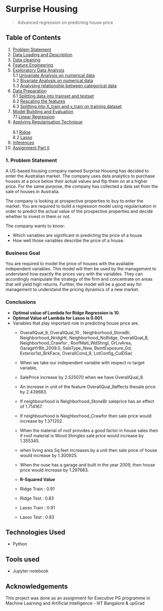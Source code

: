 # Surprise Housing
> Advanced regression on predicting house price


## Table of Contents
1. [Problem Statement](#section1)<br>    
2. [Data Loading and Description](#section2)<br>
3. [Data cleaning](#section3)<br>
4. [Feature Engineering](#section4)<br>
5. [Exploratory Data Analysis](#section5)<br>
    5.1 [Univariate Analysis on numerical data](#section501)<br>
    5.2 [Bivariate Analysis on numerical data](#section502)<br>
    5.3 [Analysing relationship between categorical data](#section503)<br>
6. [Data Preparation](#section6)<br>
   6.1 [Splitting data into trainset and testset](#section601)<br>
   6.2 [Rescaling the features](#section602)<br>
   6.3 [Splitting into X_train and y_train on training dataset](#section603)<br>
7. [Model Building and Evaluation](#section7)<br>
   7.1 [Linear Regression](#section701)<br>
8. [Applying Regularisation Technique](#section8)<br>   
   8.1 [Ridge](#section702)<br>
   8.2 [Lasso](#section703)<br>
9.  [Inferences](#section9)<br>
10. [Assignment Part II](section10)<br>

### 1. Problem Statement

A US-based housing company named Surprise Housing has decided to enter the Australian market. The company uses data analytics to purchase houses at a price below their actual values and flip them on at a higher price. For the same purpose, the company has collected a data set from the sale of houses in Australia. 

The company is looking at prospective properties to buy to enter the market. You are required to build a regression model using regularisation in order to predict the actual value of the prospective properties and decide whether to invest in them or not.

The company wants to know:

- Which variables are significant in predicting the price of a house
- How well those variables describe the price of a house.

### Business Goal 

You are required to model the price of houses with the available independent variables. This model will then be used by the management to understand how exactly the prices vary with the variables. They can accordingly manipulate the strategy of the firm and concentrate on areas that will yield high returns. Further, the model will be a good way for management to understand the pricing dynamics of a new market.

### Conclusions
- __Optimal value of Lambda for Ridge Regression is 10__.
- __Optimal Value of Lambda for Lasso is 0.001__.
- Variables that play important role in predicting house price are.
  - OverallQual_9, OverallQual_10 , Neighborhood_StoneBr, Neighborhood_NridgHt, Neighborhood_NoRidge, OverallQual_8,        Neighborhood_Crawfor , RoofMatl_WdShngl, GrLivArea,      GarageYrBlt_2009.0, SaleType_New, BsmtExposure_Gd,  Exterior1st_BrkFace, OverallCond_9, LotConfig_CulDSac  
  
  - When we take our independent variable with respect ro target variable,
  - SalePrice increase by 2.525070 when we have OverallQual_9.
  - An increase in unit of the feature OverallQual_9affects thesale price by 2.439683.
  - If  neighbourhood is Neighborhood_StoneBr saleprice has an effect of 1.714167.
  - If neighbourhood is Neighborhood_Crawfor then sale price would increase by 1.371202.
  - When the material of roof provides a good factor in house sales then if roof material is Wood Shingles sale price would increase by    1.355345.
  - when living area Sq.feet increases by a unit then sale price of house would increase by 1.300925.
  - When the ouse has a garage and built in the year 2009, then  house price would increase by 1.297683.
  
  - __R-Squared Value__
  - Ridge Train : 0.91
  - Ridge Test  : 0.83
  - Lasso Train : 0.91
  - Lasso Test  : 0.83


## Technologies Used
- Python
## Tools used
- Jupyter notebook


## Acknowledgements
This project was done as an assignment for Executive PG programme in Machine Learning and Artificial Intelligence - IIIT Bangalore & upGrad


